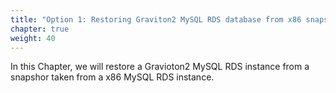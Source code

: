 ```yaml
---
title: "Option 1: Restoring Graviton2 MySQL RDS database from x86 snapshot"
chapter: true
weight: 40
---
```


In this Chapter, we will restore a Gravioton2 MySQL RDS instance from a snapshor taken from a x86 MySQL RDS instance.


